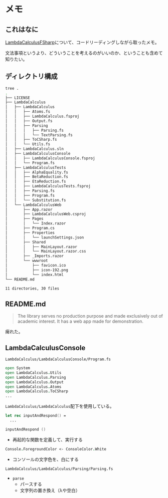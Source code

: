 # メモ

## これはなに

[LambdaCalculusFSharp](https://github.com/WhiteBlackGoose/LambdaCalculusFSharp/tree/main)について、コードリーディングしながら取ったメモ。

文法事項というより、どういうことを考えるのがいいのか、ということも含めて知りたい。

## ディレクトリ構成

```sh
tree .
.
├── LICENSE
├── LambdaCalculus
│   ├── LambdaCalculus
│   │   ├── Atoms.fs
│   │   ├── LambdaCalculus.fsproj
│   │   ├── Output.fs
│   │   ├── Parsing
│   │   │   ├── Parsing.fs
│   │   │   └── TextParsing.fs
│   │   ├── ToCSharp.fs
│   │   └── Utils.fs
│   ├── LambdaCalculus.sln
│   ├── LambdaCalculusConsole
│   │   ├── LambdaCalculusConsole.fsproj
│   │   └── Program.fs
│   ├── LambdaCalculusTests
│   │   ├── AlphaEquality.fs
│   │   ├── BetaReduction.fs
│   │   ├── EtaReduction.fs
│   │   ├── LambdaCalculusTests.fsproj
│   │   ├── Parsing.fs
│   │   ├── Program.fs
│   │   └── Substitution.fs
│   └── LambdaCalculusWeb
│       ├── App.razor
│       ├── LambdaCalculusWeb.csproj
│       ├── Pages
│       │   └── Index.razor
│       ├── Program.cs
│       ├── Properties
│       │   └── launchSettings.json
│       ├── Shared
│       │   ├── MainLayout.razor
│       │   └── MainLayout.razor.css
│       ├── _Imports.razor
│       └── wwwroot
│           ├── favicon.ico
│           ├── icon-192.png
│           └── index.html
└── README.md

11 directories, 30 files
```

## README.md

> The library serves no production purpose and made exclusively out of academic interest. It has a web app made for demonstration.

痺れた。

## LambdaCalculusConsole

`LambdaCalculus/LambdaCalculusConsole/Program.fs`

```fs
open System
open LambdaCalculus.Utils
open LambdaCalculus.Parsing
open LambdaCalculus.Output
open LambdaCalculus.Atoms
open LambdaCalculus.ToCSharp
...
```

`LambdaCalculus/LambdaCalculus`配下を使用している。

```fs
let rec inputAndRespond() =
  ...

inputAndRespond ()
```

- 再起的な関数を定義して、実行する

```fs
Console.ForegroundColor <- ConsoleColor.White
```

- コンソールの文字色を、白にする






`LambdaCalculus/LambdaCalculus/Parsing/Parsing.fs`

- `parse`
  - パースする
  - 文字列の置き換え（λや空白）
